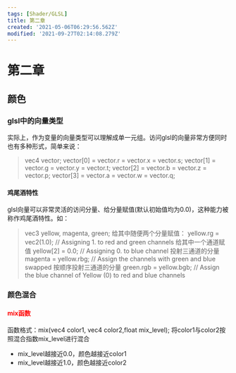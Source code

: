 ```yaml
---
tags: [Shader/GLSL]
title: 第二章
created: '2021-05-06T06:29:56.562Z'
modified: '2021-09-27T02:14:08.279Z'
---
```


# 第二章
## 颜色
### glsl中的向量类型
实际上，作为变量的向量类型可以理解成单一元组。访问glsl的向量非常方便同时也有多种形式，简单来说：
> vec4 vector;
vector[0] = vector.r = vector.x = vector.s;
vector[1] = vector.g = vector.y = vector.t;
vector[2] = vector.b = vector.z = vector.p;
vector[3] = vector.a = vector.w = vector.q;

#### 鸡尾酒特性
glsl向量可以非常灵活的访问分量、给分量赋值(默认初始值均为0.0)，这种能力被称作鸡尾酒特性。如：
> vec3 yellow, magenta, green;
给其中随便两个分量赋值：
yellow.rg = vec2(1.0);  // Assigning 1. to red and green channels
给其中一个通道赋值
yellow[2] = 0.0;        // Assigning 0. to blue channel
投射三通道的分量
magenta = yellow.rbg;   // Assign the channels with green and blue swapped
按顺序投射三通道的分量
green.rgb = yellow.bgb; // Assign the blue channel of Yellow (0) to red and blue channels

### 颜色混合
#### <font color="red">mix函数</font>
函数格式：mix(vec4 color1, vec4 color2,float mix_level);
将color1与color2按照混合指数mix_level进行混合
- mix_level越接近0.0，颜色越接近color1
- mix_level越接近1.0，颜色越接近color2


